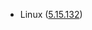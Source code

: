 - Linux ([5.15.132](https://git.kernel.org/pub/scm/linux/kernel/git/stable/linux.git/tag/?h=v5.15.132))
